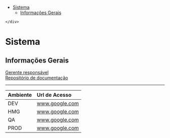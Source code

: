 <!DOCTYPE html>
<html>

<head>
  <meta charset="utf-8">
  <meta name="viewport" content="width=device-width, initial-scale=1.0">
  <title>Welcome file</title>
  <link rel="stylesheet" href="https://stackedit.io/style.css" />
</head>

<body class="stackedit">
  <div class="stackedit__left">
    <div class="stackedit__toc">
      
<ul>
<li><a href="#sistema">Sistema</a>
<ul>
<li><a href="#informações-gerais">Informações Gerais</a></li>
</ul>
</li>
</ul>

    </div>
  </div>
  <div class="stackedit__right">
    <div class="stackedit__html">
      <h1 id="sistema">Sistema</h1>
<h2 id="informações-gerais">Informações Gerais</h2>
<p><a href="http://intranet.fnde.gov.br/tivirtual/index.php/cgdes/responsaveis-manutencao-e-projetos">Gerente responsável</a><br>
<a href="https://www.fnde.gov.br/repositorio/doc-sis/sistema">Repositório de documentação</a></p>
<hr>

<table>
<thead>
<tr>
<th align="left">Ambiente</th>
<th align="left">Url de Acesso</th>
</tr>
</thead>
<tbody>
<tr>
<td align="left">DEV</td>
<td align="left"><a href="https://www.google.com">www.google.com</a></td>
</tr>
<tr>
<td align="left">HMG</td>
<td align="left"><a href="https://www.google.com">www.google.com</a></td>
</tr>
<tr>
<td align="left">QA</td>
<td align="left"><a href="https://www.google.com">www.google.com</a></td>
</tr>
<tr>
<td align="left">PROD</td>
<td align="left"><a href="https://www.google.com">www.google.com</a></td>
</tr>
</tbody>
</table>
    </div>
  </div>
</body>

</html>
